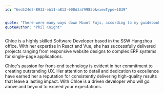 ```yaml
---
id: "6ed524e2-8933-eb11-a813-000d3a79983b&viewType=1039"


quote: "There were many ways down Mount Fuji, according to my guidebook, but only one way up. Life lesson in that, I thought."
quoteAuthor: "Phil Knight"
---
```



Chloe is a highly skilled Software Developer based in the SSW Hangzhou office. With her expertise in React and Vue, she has successfully delivered projects ranging from responsive website designs to complex ERP systems for single-page applications.

Chloe's passion for front-end technology is evident in her commitment to creating outstanding UX. Her attention to detail and dedication to excellence have earned her a reputation for consistently delivering high-quality results that leave a lasting impact. With Chloe is a driven developer who will go above and beyond to exceed your expectations.

